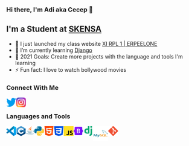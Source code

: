 ### Hi there, I'm Adi aka Cecep 👋

## I'm a Student at [SKENSA](http://www.smkn1denpasar.sch.id/)

- 🔭 I just launched my class website [XI RPL 1 | ERPEELONE](https://erpeelone.github.io/)
- 🌱 I’m currently learning [Django](https://www.djangoproject.com/)
- 🥅 2021 Goals: Create more projects with the language and tools I'm learning
- ⚡ Fun fact: I love to watch bollywood movies

### Connect With Me

[<img align="left" alt="Twitter" width="26px" src="icons/twitter.svg" />](https://www.twitter.com/lolcecep)
[<img align="left" alt="Instagram" width="26px" src="icons/instagram.svg" />](https://www.instagram.com/adiiaryasutaa)

<br />

### Languages and Tools
[<img align="left" alt="Visual Studio Code" width="26px" src="icons/vscode.svg" />](https://code.visualstudio.com/)
[<img align="left" alt="C++" width="26px" src="icons/cpp.svg" />](http://mingw-w64.org/doku.php)
[<img align="left" alt="Java" width="22px" src="icons/java.svg" />](https://www.java.com/en/)
[<img align="left" alt="Pyhton" width="26px" src="icons/python.svg" />](https://www.python.org/)
[<img align="left" alt="HTML" width="26px" src="icons/html.svg" />](https://www.w3.org/html/)
[<img align="left" alt="CSS" width="26px" src="icons/css.svg" />](https://www.w3.org/TR/CSS/#css)
[<img align="left" alt="Javascript" width="26px" src="icons/javascript.svg" />](https://www.ecma-international.org/publications-and-standards/standards/ecma-262/)
[<img align="left" alt="Bootstrap" width="26px" src="icons/bootstrap.svg" />](https://getbootstrap.com/)
[<img align="left" alt="Django" width="26px" src="icons/django.svg" />](https://www.djangoproject.com/)
[<img align="left" alt="MySQL" width="40px" src="icons/mysql.svg" />](https://www.mysql.com/)
[<img align="left" alt="Git" width="26px" src="icons/git.svg" />](https://git-scm.com/)
